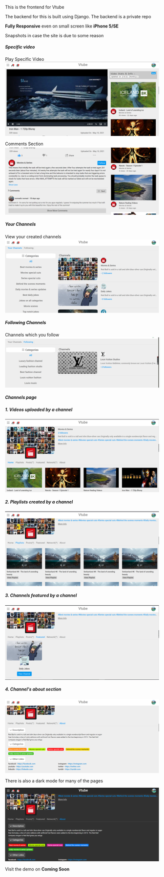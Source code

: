 <!-- Adding extra option in sorting comments which were cancelled-->
<!-- Adding extra option in sorting comments -->

This is the frontend for Vtube

The backend for this is built using Django. The backend is a private repo

**Fully Responsive** even on small screen like **iPhone 5/SE**

Snapshots in case the site is due to some reason

##### Specific video

Play Specific Video
![play specific video](Rimages/1.PNG)

Comments Section
![comments section](Rimages/2.PNG)

##### Your Channels

View your created channels
![View your created channels](Rimages/3.PNG)

##### Following Channels

Channels which you follow
![Channels which you follow](Rimages/4.PNG)

##### Channels page

##### 1. Videos uploaded by a channel

![Videos uploaded by a channel](Rimages/5.PNG)

##### 2. Playlists created by a channel

![Playlists created by a channel](Rimages/6.PNG)

##### 3. Channels featured by a channel

![Channels featured by a channel](Rimages/7.PNG)

##### 4. Channel's about section

![Channel's about section](Rimages/8.PNG)

There is also a dark mode for many of the pages

![Darkmode](Rimages/9.PNG)

Visit the demo on **Coming Soon**
